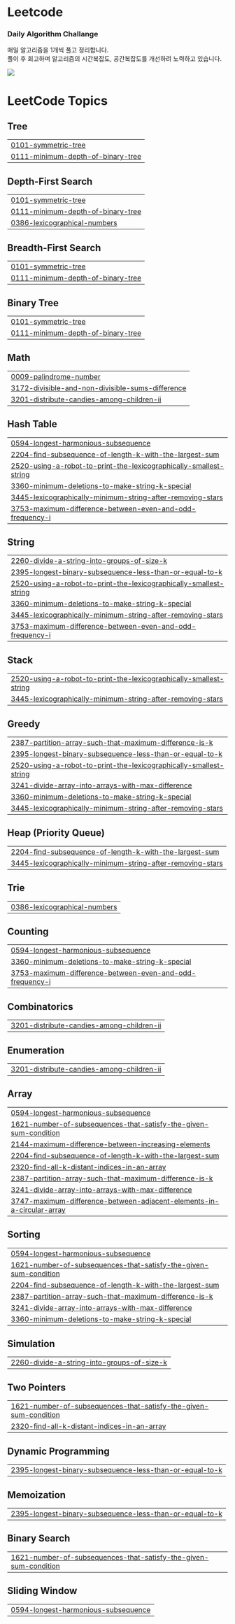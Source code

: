 # Leetcode

### Daily Algorithm Challange
매일 알고리즘을 1개씩 풀고 정리합니다. <br>
풀이 후 회고하며 알고리즘의 시간복잡도, 공간복잡도를 개선하려 노력하고 있습니다.

<a href="https://repeated-lycra-c2c.notion.site/Algorithm-Collection-1179d270074a80259127c563712f53af?pvs=4"><img src="https://img.shields.io/badge/notion-black?style=flat-square&logo=notion&logoColor=white&link=ies041196@gmail.com"/></a>

<!---LeetCode Topics Start-->
# LeetCode Topics
## Tree
|  |
| ------- |
| [0101-symmetric-tree](https://github.com/heestolee/LeetCode/tree/master/0101-symmetric-tree) |
| [0111-minimum-depth-of-binary-tree](https://github.com/heestolee/LeetCode/tree/master/0111-minimum-depth-of-binary-tree) |
## Depth-First Search
|  |
| ------- |
| [0101-symmetric-tree](https://github.com/heestolee/LeetCode/tree/master/0101-symmetric-tree) |
| [0111-minimum-depth-of-binary-tree](https://github.com/heestolee/LeetCode/tree/master/0111-minimum-depth-of-binary-tree) |
| [0386-lexicographical-numbers](https://github.com/heestolee/LeetCode/tree/master/0386-lexicographical-numbers) |
## Breadth-First Search
|  |
| ------- |
| [0101-symmetric-tree](https://github.com/heestolee/LeetCode/tree/master/0101-symmetric-tree) |
| [0111-minimum-depth-of-binary-tree](https://github.com/heestolee/LeetCode/tree/master/0111-minimum-depth-of-binary-tree) |
## Binary Tree
|  |
| ------- |
| [0101-symmetric-tree](https://github.com/heestolee/LeetCode/tree/master/0101-symmetric-tree) |
| [0111-minimum-depth-of-binary-tree](https://github.com/heestolee/LeetCode/tree/master/0111-minimum-depth-of-binary-tree) |
## Math
|  |
| ------- |
| [0009-palindrome-number](https://github.com/heestolee/LeetCode/tree/master/0009-palindrome-number) |
| [3172-divisible-and-non-divisible-sums-difference](https://github.com/heestolee/LeetCode/tree/master/3172-divisible-and-non-divisible-sums-difference) |
| [3201-distribute-candies-among-children-ii](https://github.com/heestolee/LeetCode/tree/master/3201-distribute-candies-among-children-ii) |
## Hash Table
|  |
| ------- |
| [0594-longest-harmonious-subsequence](https://github.com/heestolee/LeetCode/tree/master/0594-longest-harmonious-subsequence) |
| [2204-find-subsequence-of-length-k-with-the-largest-sum](https://github.com/heestolee/LeetCode/tree/master/2204-find-subsequence-of-length-k-with-the-largest-sum) |
| [2520-using-a-robot-to-print-the-lexicographically-smallest-string](https://github.com/heestolee/LeetCode/tree/master/2520-using-a-robot-to-print-the-lexicographically-smallest-string) |
| [3360-minimum-deletions-to-make-string-k-special](https://github.com/heestolee/LeetCode/tree/master/3360-minimum-deletions-to-make-string-k-special) |
| [3445-lexicographically-minimum-string-after-removing-stars](https://github.com/heestolee/LeetCode/tree/master/3445-lexicographically-minimum-string-after-removing-stars) |
| [3753-maximum-difference-between-even-and-odd-frequency-i](https://github.com/heestolee/LeetCode/tree/master/3753-maximum-difference-between-even-and-odd-frequency-i) |
## String
|  |
| ------- |
| [2260-divide-a-string-into-groups-of-size-k](https://github.com/heestolee/LeetCode/tree/master/2260-divide-a-string-into-groups-of-size-k) |
| [2395-longest-binary-subsequence-less-than-or-equal-to-k](https://github.com/heestolee/LeetCode/tree/master/2395-longest-binary-subsequence-less-than-or-equal-to-k) |
| [2520-using-a-robot-to-print-the-lexicographically-smallest-string](https://github.com/heestolee/LeetCode/tree/master/2520-using-a-robot-to-print-the-lexicographically-smallest-string) |
| [3360-minimum-deletions-to-make-string-k-special](https://github.com/heestolee/LeetCode/tree/master/3360-minimum-deletions-to-make-string-k-special) |
| [3445-lexicographically-minimum-string-after-removing-stars](https://github.com/heestolee/LeetCode/tree/master/3445-lexicographically-minimum-string-after-removing-stars) |
| [3753-maximum-difference-between-even-and-odd-frequency-i](https://github.com/heestolee/LeetCode/tree/master/3753-maximum-difference-between-even-and-odd-frequency-i) |
## Stack
|  |
| ------- |
| [2520-using-a-robot-to-print-the-lexicographically-smallest-string](https://github.com/heestolee/LeetCode/tree/master/2520-using-a-robot-to-print-the-lexicographically-smallest-string) |
| [3445-lexicographically-minimum-string-after-removing-stars](https://github.com/heestolee/LeetCode/tree/master/3445-lexicographically-minimum-string-after-removing-stars) |
## Greedy
|  |
| ------- |
| [2387-partition-array-such-that-maximum-difference-is-k](https://github.com/heestolee/LeetCode/tree/master/2387-partition-array-such-that-maximum-difference-is-k) |
| [2395-longest-binary-subsequence-less-than-or-equal-to-k](https://github.com/heestolee/LeetCode/tree/master/2395-longest-binary-subsequence-less-than-or-equal-to-k) |
| [2520-using-a-robot-to-print-the-lexicographically-smallest-string](https://github.com/heestolee/LeetCode/tree/master/2520-using-a-robot-to-print-the-lexicographically-smallest-string) |
| [3241-divide-array-into-arrays-with-max-difference](https://github.com/heestolee/LeetCode/tree/master/3241-divide-array-into-arrays-with-max-difference) |
| [3360-minimum-deletions-to-make-string-k-special](https://github.com/heestolee/LeetCode/tree/master/3360-minimum-deletions-to-make-string-k-special) |
| [3445-lexicographically-minimum-string-after-removing-stars](https://github.com/heestolee/LeetCode/tree/master/3445-lexicographically-minimum-string-after-removing-stars) |
## Heap (Priority Queue)
|  |
| ------- |
| [2204-find-subsequence-of-length-k-with-the-largest-sum](https://github.com/heestolee/LeetCode/tree/master/2204-find-subsequence-of-length-k-with-the-largest-sum) |
| [3445-lexicographically-minimum-string-after-removing-stars](https://github.com/heestolee/LeetCode/tree/master/3445-lexicographically-minimum-string-after-removing-stars) |
## Trie
|  |
| ------- |
| [0386-lexicographical-numbers](https://github.com/heestolee/LeetCode/tree/master/0386-lexicographical-numbers) |
## Counting
|  |
| ------- |
| [0594-longest-harmonious-subsequence](https://github.com/heestolee/LeetCode/tree/master/0594-longest-harmonious-subsequence) |
| [3360-minimum-deletions-to-make-string-k-special](https://github.com/heestolee/LeetCode/tree/master/3360-minimum-deletions-to-make-string-k-special) |
| [3753-maximum-difference-between-even-and-odd-frequency-i](https://github.com/heestolee/LeetCode/tree/master/3753-maximum-difference-between-even-and-odd-frequency-i) |
## Combinatorics
|  |
| ------- |
| [3201-distribute-candies-among-children-ii](https://github.com/heestolee/LeetCode/tree/master/3201-distribute-candies-among-children-ii) |
## Enumeration
|  |
| ------- |
| [3201-distribute-candies-among-children-ii](https://github.com/heestolee/LeetCode/tree/master/3201-distribute-candies-among-children-ii) |
## Array
|  |
| ------- |
| [0594-longest-harmonious-subsequence](https://github.com/heestolee/LeetCode/tree/master/0594-longest-harmonious-subsequence) |
| [1621-number-of-subsequences-that-satisfy-the-given-sum-condition](https://github.com/heestolee/LeetCode/tree/master/1621-number-of-subsequences-that-satisfy-the-given-sum-condition) |
| [2144-maximum-difference-between-increasing-elements](https://github.com/heestolee/LeetCode/tree/master/2144-maximum-difference-between-increasing-elements) |
| [2204-find-subsequence-of-length-k-with-the-largest-sum](https://github.com/heestolee/LeetCode/tree/master/2204-find-subsequence-of-length-k-with-the-largest-sum) |
| [2320-find-all-k-distant-indices-in-an-array](https://github.com/heestolee/LeetCode/tree/master/2320-find-all-k-distant-indices-in-an-array) |
| [2387-partition-array-such-that-maximum-difference-is-k](https://github.com/heestolee/LeetCode/tree/master/2387-partition-array-such-that-maximum-difference-is-k) |
| [3241-divide-array-into-arrays-with-max-difference](https://github.com/heestolee/LeetCode/tree/master/3241-divide-array-into-arrays-with-max-difference) |
| [3747-maximum-difference-between-adjacent-elements-in-a-circular-array](https://github.com/heestolee/LeetCode/tree/master/3747-maximum-difference-between-adjacent-elements-in-a-circular-array) |
## Sorting
|  |
| ------- |
| [0594-longest-harmonious-subsequence](https://github.com/heestolee/LeetCode/tree/master/0594-longest-harmonious-subsequence) |
| [1621-number-of-subsequences-that-satisfy-the-given-sum-condition](https://github.com/heestolee/LeetCode/tree/master/1621-number-of-subsequences-that-satisfy-the-given-sum-condition) |
| [2204-find-subsequence-of-length-k-with-the-largest-sum](https://github.com/heestolee/LeetCode/tree/master/2204-find-subsequence-of-length-k-with-the-largest-sum) |
| [2387-partition-array-such-that-maximum-difference-is-k](https://github.com/heestolee/LeetCode/tree/master/2387-partition-array-such-that-maximum-difference-is-k) |
| [3241-divide-array-into-arrays-with-max-difference](https://github.com/heestolee/LeetCode/tree/master/3241-divide-array-into-arrays-with-max-difference) |
| [3360-minimum-deletions-to-make-string-k-special](https://github.com/heestolee/LeetCode/tree/master/3360-minimum-deletions-to-make-string-k-special) |
## Simulation
|  |
| ------- |
| [2260-divide-a-string-into-groups-of-size-k](https://github.com/heestolee/LeetCode/tree/master/2260-divide-a-string-into-groups-of-size-k) |
## Two Pointers
|  |
| ------- |
| [1621-number-of-subsequences-that-satisfy-the-given-sum-condition](https://github.com/heestolee/LeetCode/tree/master/1621-number-of-subsequences-that-satisfy-the-given-sum-condition) |
| [2320-find-all-k-distant-indices-in-an-array](https://github.com/heestolee/LeetCode/tree/master/2320-find-all-k-distant-indices-in-an-array) |
## Dynamic Programming
|  |
| ------- |
| [2395-longest-binary-subsequence-less-than-or-equal-to-k](https://github.com/heestolee/LeetCode/tree/master/2395-longest-binary-subsequence-less-than-or-equal-to-k) |
## Memoization
|  |
| ------- |
| [2395-longest-binary-subsequence-less-than-or-equal-to-k](https://github.com/heestolee/LeetCode/tree/master/2395-longest-binary-subsequence-less-than-or-equal-to-k) |
## Binary Search
|  |
| ------- |
| [1621-number-of-subsequences-that-satisfy-the-given-sum-condition](https://github.com/heestolee/LeetCode/tree/master/1621-number-of-subsequences-that-satisfy-the-given-sum-condition) |
## Sliding Window
|  |
| ------- |
| [0594-longest-harmonious-subsequence](https://github.com/heestolee/LeetCode/tree/master/0594-longest-harmonious-subsequence) |
<!---LeetCode Topics End-->